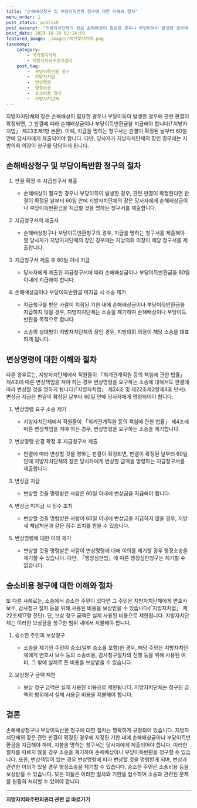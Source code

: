 ```yaml
---
title: "손해배상청구 및 부당이득반환 청구에 대한 이해와 절차"
menu_order: 1
post_status: publish
post_excerpt: "지방자치단체의 장은 손해배상이 필요한 경우나 부당이득이 발생한 경우에 관련 판결이 확정되면, 그 판결에 따라 손해배상금이나 부당이득반환금을 지급해야 합니다(「지방자치법」 제23조제1항 본문). 이때, 지급을 명하는 청구서는 판결이 확정된 날부터 60일 안에 당사자에게 제출되어야 합니다. 다만, 당사자가 지방자치단체의 장인 경우에는 지방의회 의장이 청구를 담당하게 됩니다."
post_date: 2023-10-18 02:14:59
featured_image: _images/국가및지자체.png
taxonomy:
    category:
        - 국가및지자체
        - 지방자치와주민의권리
    post_tag:
        -  부당이득반환 청구
        -  지방자치법
        -  변상명령
        -  행정소송
        -  승소비용 청구
        -  지방자치단체
---
```



지방자치단체의 장은 손해배상이 필요한 경우나 부당이득이 발생한 경우에 관련 판결이 확정되면, 그 판결에 따라 손해배상금이나 부당이득반환금을 지급해야 합니다(「지방자치법」 제23조제1항 본문). 이때, 지급을 명하는 청구서는 판결이 확정된 날부터 60일 안에 당사자에게 제출되어야 합니다. 다만, 당사자가 지방자치단체의 장인 경우에는 지방의회 의장이 청구를 담당하게 됩니다.

## 손해배상청구 및 부당이득반환 청구의 절차

1. 판결 확정 후 지급청구서 제출
   - 손해배상이 필요한 경우나 부당이득이 발생한 경우, 관련 판결이 확정된다면 판결이 확정된 날부터 60일 안에 지방자치단체의 장은 당사자에게 손해배상금이나 부당이득반환금을 지급할 것을 명하는 청구서를 제출합니다.

2. 지급청구서의 제출자
   - 손해배상청구나 부당이득반환청구의 경우, 지급을 명하는 청구서를 제출해야 할 당사자가 지방자치단체의 장인 경우에는 지방의회 의장이 해당 청구서를 제출합니다.

3. 지급청구서 제출 후 60일 이내 지급
   - 당사자에게 제출된 지급청구서에 따라 손해배상금이나 부당이득반환금을 60일 이내에 지급해야 합니다.

4. 손해배상금이나 부당이득반환금 미지급 시 소송 제기
   - 지급청구를 받은 사람이 지정된 기한 내에 손해배상금이나 부당이득반환금을 지급하지 않을 경우, 지방자치단체는 소송을 제기하여 손해배상이나 부당이득반환을 목적으로 합니다.

   - 소송의 상대방이 지방자치단체의 장인 경우, 지방의회 의장이 해당 소송을 대표하게 됩니다.

## 변상명령에 대한 이해와 절차

다른 경우로는, 지방자치단체에서 직원들이 「회계관계직원 등의 책임에 관한 법률」 제4조에 따른 변상책임을 져야 하는 경우 변상명령을 요구하는 소송에 대해서도 판결에 따라 변상할 것을 명하게 됩니다(「지방자치법」 제24조 및 제22조제2항제4호 단서). 변상금 지급은 판결이 확정된 날부터 60일 안에 당사자에게 명령되어야 합니다.

1. 변상명령 요구 소송 제기
   - 지방자치단체에서 직원들이 「회계관계직원 등의 책임에 관한 법률」 제4조에 따른 변상책임을 져야 하는 경우, 변상명령을 요구하는 소송을 제기합니다.

2. 변상명령 판결 확정 후 지급청구서 제출
   - 판결에 따라 변상할 것을 명하는 판결이 확정되면, 판결이 확정된 날부터 60일 안에 지방자치단체의 장은 당사자에게 변상할 금액을 명령하는 지급청구서를 제출합니다.

3. 변상금 지급
   - 변상할 것을 명령받은 사람은 60일 이내에 변상금을 지급해야 합니다.

4. 변상금 미지급 시 징수 조치
   - 변상할 것을 명령받은 사람이 60일 이내에 변상금을 지급하지 않을 경우, 지방세 체납처분과 같은 징수 조치를 받을 수 있습니다.

5. 변상명령에 대한 이의 제기
   - 변상할 것을 명령받은 사람이 변상명령에 대해 이의를 제기할 경우 행정소송을 제기할 수 있습니다. 다만, 「행정심판법」에 따른 행정심판청구는 제기할 수 없습니다.

## 승소비용 청구에 대한 이해와 절차

또 다른 사례로는, 소송에서 승소한 주민이 있다면 그 주민은 지방자치단체에게 변호사 보수, 감사청구 절차 등을 위해 사용된 비용을 보상받을 수 있습니다(「지방자치법」 제22조제17항 전단). 단, 보상 청구 금액은 실제 사용된 비용으로 제한됩니다. 지방자치단체는 이러한 보상금을 청구한 범위 내에서 지불해야 합니다.

1. 승소한 주민의 보상청구
   - 소송을 제기한 주민이 승소(일부 승소를 포함)한 경우, 해당 주민은 지방자치단체에게 변호사 보수 등의 소송비용, 감사청구절차의 진행 등을 위해 사용된 여비, 그 밖에 실제로 든 비용을 보상받을 수 있습니다.

2. 보상청구 금액 제한
   - 보상 청구 금액은 실제 사용된 비용으로 제한됩니다. 지방자치단체는 청구된 금액의 범위에서 실제 사용된 비용을 지불해야 합니다.

## 결론

손해배상청구나 부당이득반환 청구에 대한 절차는 명확하게 규정되어 있습니다. 지방자치단체의 장은 관련 판결이 확정된 경우에 지정된 기한 내에 손해배상금이나 부당이득반환금을 지급해야 하며, 지불을 명하는 청구서는 당사자에게 제출되어야 합니다. 이러한 절차를 따르지 않을 경우 소송을 제기하여 손해배상이나 부당이득반환을 청구할 수 있습니다. 또한, 변상책임이 있는 경우 변상명령에 따라 변상할 것을 명령받게 되며, 변상과 관련한 이의가 있을 경우 행정소송을 제기할 수 있습니다. 승소한 주민은 소송비용 등을 보상받을 수 있습니다. 모든 이들은 이러한 절차와 기한을 엄수하여 소송과 관련된 문제를 원활히 처리할 수 있어야 합니다.
<!-- wp:separator -->
<hr class="wp-block-separator has-alpha-channel-opacity"/>
<!-- /wp:separator -->

<!-- wp:group {"backgroundColor":"base","layout":{"type":"constrained"}} -->
<div class="wp-block-group has-base-background-color has-background"><!-- wp:paragraph {"align":"center","fontSize":"medium"} -->
<p class="has-text-align-center has-large-font-size"><strong>지방자치와주민의권리 관련 글 바로가기</strong></p>
<!-- /wp:paragraph -->


<!-- wp:latest-posts
{"categories":[{"id":7159,"count":19,"description":"","link":"https://uknowlaw.com/category/%ec%a7%80%eb%b0%a9%ec%9e%90%ec%b9%98%ec%99%80%ec%a3%bc%eb%af%bc%ec%9d%98%ea%b6%8c%eb%a6%ac/","name":"지방자치와주민의권리","slug":"지방자치와주민의권리","taxonomy":"category","parent":0,"meta":[],"_links":{"self":[{"href":"https://uknowlaw.com/wp-json/wp/v2/categories/7159"}],"collection":[{"href":"https://uknowlaw.com/wp-json/wp/v2/categories"}],"about":[{"href":"https://uknowlaw.com/wp-json/wp/v2/taxonomies/category"}],"wp:post_type":[{"href":"https://uknowlaw.com/wp-json/wp/v2/posts?categories=7159"}],"curies":[{"name":"wp","href":"https://api.w.org/{rel}","templated":true}]}}],"postsToShow":100,"excerptLength":28,"postLayout":"grid","columns":2,"featuredImageAlign":"left","featuredImageSizeSlug":"large","fontSize":"small"} /--></div>
<!-- /wp:group -->